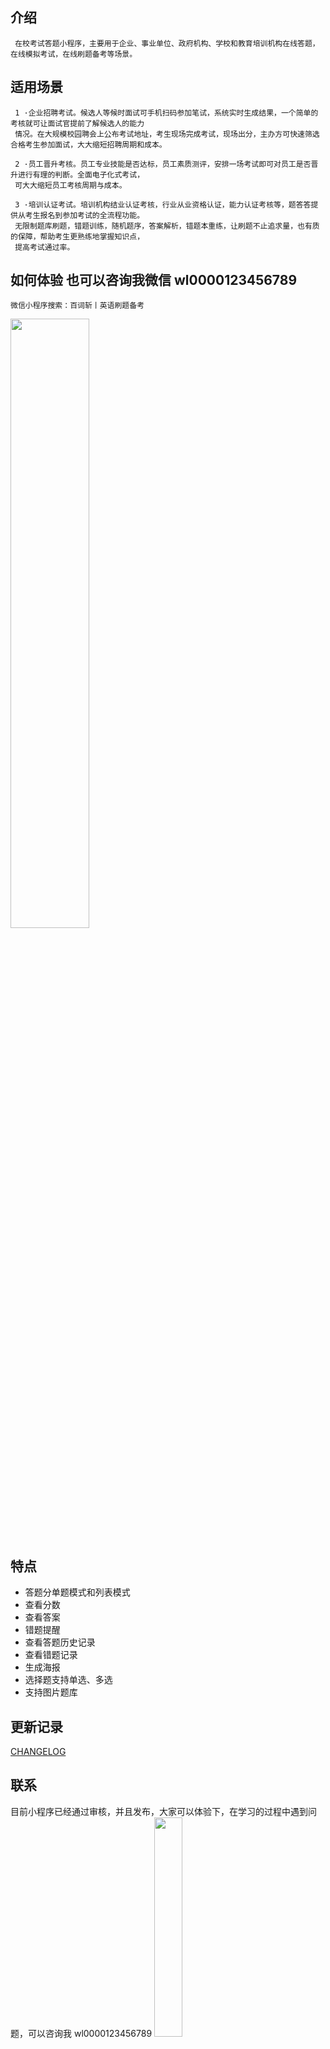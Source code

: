 ## 介绍
     在校考试答题小程序，主要用于企业、事业单位、政府机构、学校和教育培训机构在线答题，在线模拟考试，在线刷题备考等场景。

## 适用场景
     1 ·企业招聘考试。候选人等候时面试可手机扫码参加笔试，系统实时生成结果，一个简单的考核就可让面试官提前了解候选人的能力
     情况。在大规模校园聘会上公布考试地址，考生现场完成考试，现场出分，主办方可快速筛选合格考生参加面试，大大缩短招聘周期和成本。

     2 ·员工晋升考核。员工专业技能是否达标，员工素质测评，安排一场考试即可对员工是否晋升进行有理的判断。全面电子化式考试，
     可大大缩短员工考核周期与成本。

     3 ·培训认证考试。培训机构结业认证考核，行业从业资格认证，能力认证考核等，题答答提供从考生报名到参加考试的全流程功能。
     无限制题库刷题，错题训练，随机题序，答案解析，错题本重练，让刷题不止追求量，也有质的保障，帮助考生更熟练地掌握知识点，
     提高考试通过率。
## 如何体验  也可以咨询我微信 wl0000123456789

    微信小程序搜索：百词斩丨英语刷题备考

<img src = "https://images.gitee.com/uploads/images/2020/0916/220049_bb9fe804_1947212.jpeg" width = "50%">

## 特点
+ 答题分单题模式和列表模式
+ 查看分数
+ 查看答案
+ 错题提醒
+ 查看答题历史记录
+ 查看错题记录
+ 生成海报
+ 选择题支持单选、多选
+ 支持图片题库

## 更新记录

[CHANGELOG](./CHANGELOG.md)


## 联系

目前小程序已经通过审核，并且发布，大家可以体验下，在学习的过程中遇到问题，可以咨询我 wl0000123456789
<img src = "https://images.gitee.com/uploads/images/2020/0726/161524_56919255_1947212.jpeg" width = "30%">




## 小程序截图
<img src = "https://images.gitee.com/uploads/images/2020/0917/085955_e703acf8_1947212.png" width = "30%"><img src = "https://images.gitee.com/uploads/images/2020/0917/085955_e703acf8_1947212.png" width = "30%"><img src = "https://images.gitee.com/uploads/images/2020/0917/090003_3535dbb6_1947212.png" width = "30%">
<img src = "https://images.gitee.com/uploads/images/2020/0917/085955_e703acf8_1947212.png" width = "30%"><img src = "https://images.gitee.com/uploads/images/2020/0917/090016_074ca037_1947212.png" width = "30%"><img src = "https://images.gitee.com/uploads/images/2020/0917/090023_990104f1_1947212.png" width = "30%">
<img src = "https://images.gitee.com/uploads/images/2020/0917/090029_6a680bf0_1947212.png" width = "30%"><img src = "https://images.gitee.com/uploads/images/2020/0917/090038_eb4281b7_1947212.png" width = "30%">


